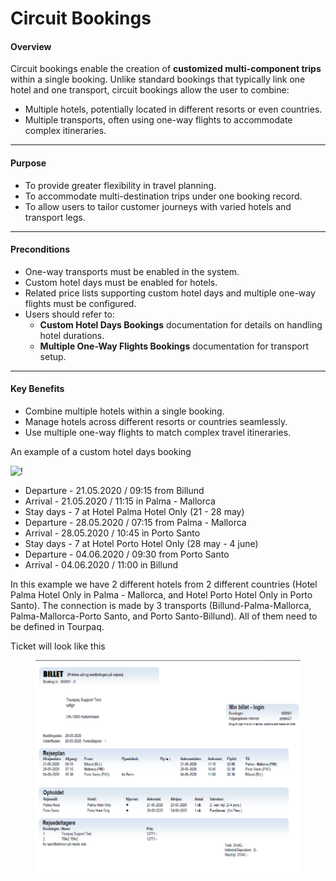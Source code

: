 # Circuit Bookings

#### **Overview**

Circuit bookings enable the creation of **customized multi-component trips** within a single booking. Unlike standard bookings that typically link one hotel and one transport, circuit bookings allow the user to combine:

* Multiple hotels, potentially located in different resorts or even countries.
* Multiple transports, often using one-way flights to accommodate complex itineraries.

***

#### **Purpose**

* To provide greater flexibility in travel planning.
* To accommodate multi-destination trips under one booking record.
* To allow users to tailor customer journeys with varied hotels and transport legs.

***

#### **Preconditions**

* One-way transports must be enabled in the system.
* Custom hotel days must be enabled for hotels.
* Related price lists supporting custom hotel days and multiple one-way flights must be configured.
* Users should refer to:
  * **Custom Hotel Days Bookings** documentation for details on handling hotel durations.
  * **Multiple One-Way Flights Bookings** documentation for transport setup.

***

#### **Key Benefits**

* Combine multiple hotels within a single booking.
* Manage hotels across different resorts or countries seamlessly.
* Use multiple one-way flights to match complex travel itineraries.

An example of a custom hotel days booking

![!](https://docs.tourpaq.com/assets/images/circuit-8d9b468c853f2ffb0e4a767d96942035.png)

* Departure - 21.05.2020 / 09:15 from Billund
* Arrival - 21.05.2020 / 11:15 in Palma - Mallorca
* Stay days - 7 at Hotel Palma Hotel Only (21 - 28 may)
* Departure - 28.05.2020 / 07:15 from Palma - Mallorca
* Arrival - 28.05.2020 / 10:45 in Porto Santo
* Stay days - 7 at Hotel Porto Hotel Only (28 may - 4 june)
* Departure - 04.06.2020 / 09:30 from Porto Santo
* Arrival - 04.06.2020 / 11:00 in Billund

In this example we have 2 different hotels from 2 different countries (Hotel Palma Hotel Only in Palma - Mallorca, and Hotel Porto Hotel Only in Porto Santo). The connection is made by 3 transports (Billund-Palma-Mallorca, Palma-Mallorca-Porto Santo, and Porto Santo-Billund). All of them need to be defined in Tourpaq.

Ticket will look like this

<figure><img src="../../.gitbook/assets/image (249).png" alt=""><figcaption></figcaption></figure>
